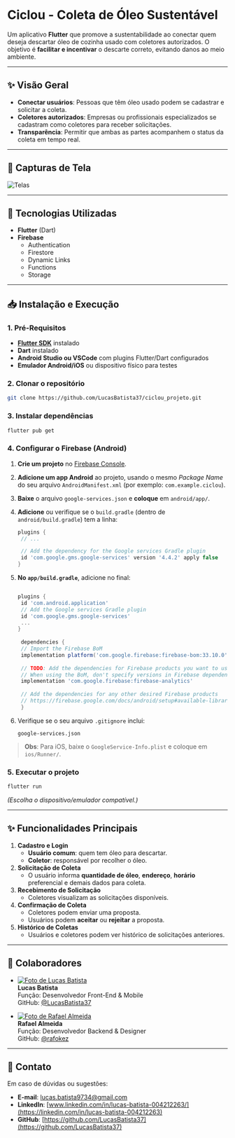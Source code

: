 # Ciclou - Coleta de Óleo Sustentável

Um aplicativo **Flutter** que promove a sustentabilidade ao conectar quem deseja descartar óleo de cozinha usado com coletores autorizados. O objetivo é **facilitar e incentivar** o descarte correto, evitando danos ao meio ambiente.

---

## :sparkles: Visão Geral

- **Conectar usuários**: Pessoas que têm óleo usado podem se cadastrar e solicitar a coleta.
- **Coletores autorizados**: Empresas ou profissionais especializados se cadastram como coletores para receber solicitações.
- **Transparência**: Permitir que ambas as partes acompanhem o status da coleta em tempo real.

---

## :camera_flash: Capturas de Tela

![Telas](./assets/ciclou_telas.png)

---

## :wrench: Tecnologias Utilizadas

- **Flutter** (Dart)
- **Firebase**
  - Authentication
  - Firestore
  - Dynamic Links
  - Functions
  - Storage

---

## :inbox_tray: Instalação e Execução

### 1. Pré-Requisitos

- [**Flutter SDK**](https://docs.flutter.dev/get-started/install) instalado
- **Dart** instalado
- **Android Studio ou VSCode** com plugins Flutter/Dart configurados
- **Emulador Android/iOS** ou dispositivo físico para testes

### 2. Clonar o repositório

```bash
git clone https://github.com/LucasBatista37/ciclou_projeto.git
````

### 3. Instalar dependências

```bash
flutter pub get
```

### 4. Configurar o Firebase (Android)

1.  **Crie um projeto** no [Firebase Console](https://console.firebase.google.com/).
2.  **Adicione um app Android** ao projeto, usando o mesmo _Package Name_ do seu arquivo `AndroidManifest.xml` (por exemplo: `com.example.ciclou`).
3.  **Baixe** o arquivo `google-services.json` e **coloque** em `android/app/`.
4.  **Adicione** ou verifique se o `build.gradle` (dentro de `android/build.gradle`) tem a linha:

    ```gradle
    plugins {  
     // ...  
    
     // Add the dependency for the Google services Gradle plugin
     id 'com.google.gms.google-services' version '4.4.2' apply false
    }

    ```

5.  **No `app/build.gradle`**, adicione no final:

    ```gradle
    
    plugins {  
     id 'com.android.application'
     // Add the Google services Gradle plugin  
     id 'com.google.gms.google-services'
     ...
    }
     
     dependencies {  
     // Import the Firebase BoM
     implementation platform('com.google.firebase:firebase-bom:33.10.0')
     
     // TODO: Add the dependencies for Firebase products you want to use  
     // When using the BoM, don't specify versions in Firebase dependencies
     implementation 'com.google.firebase:firebase-analytics'
     
     // Add the dependencies for any other desired Firebase products  
     // https://firebase.google.com/docs/android/setup#available-libraries
     }

6.  Verifique se o seu arquivo `.gitignore` inclui:

    ```gitignore
    google-services.json
    ```


> **Obs**: Para iOS, baixe o `GoogleService-Info.plist` e coloque em `ios/Runner/`.

### 5. Executar o projeto

```bash
flutter run
```

_(Escolha o dispositivo/emulador compatível.)_

---

## :sparkles: Funcionalidades Principais

1.  **Cadastro e Login**
    -   **Usuário comum**: quem tem óleo para descartar.
    -   **Coletor**: responsável por recolher o óleo.
2.  **Solicitação de Coleta**
    -   O usuário informa **quantidade de óleo**, **endereço**, **horário** preferencial e demais dados para coleta.
3.  **Recebimento de Solicitação**
    -   Coletores visualizam as solicitações disponíveis.
4.  **Confirmação de Coleta**
    -   Coletores podem enviar uma proposta.
    -   Usuários podem **aceitar** ou **rejeitar** a proposta.
5.  **Histórico de Coletas**
    -   Usuários e coletores podem ver histórico de solicitações anteriores.

---

## :handshake: Colaboradores

- [![Foto de Lucas Batista](https://github.com/LucasBatista37.png?size=100)](https://github.com/LucasBatista37)  
  **Lucas Batista**  
  Função: Desenvolvedor Front-End & Mobile  
  GitHub: [@LucasBatista37](https://github.com/LucasBatista37)


-   [![Foto de Rafael Almeida](https://github.com/rafokez.png?size=100)](https://github.com/rafokez)   
  **Rafael Almeida**  
  Função: Desenvolvedor Backend & Designer  
  GitHub: [@rafokez](https://github.com/rafokez)


---

## :wave: Contato

Em caso de dúvidas ou sugestões:

-   **E-mail**: [lucas.batista9734@gmail.com](mailto:lucas.batista9734@gmail.com)
-   **LinkedIn**: [www.linkedin.com/in/lucas-batista-004212263/](https://linkedin.com/in/lucas-batista-004212263)
-   **GitHub**: [https://github.com/LucasBatista37](https://github.com/LucasBatista37)
